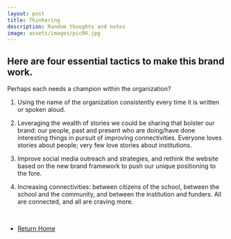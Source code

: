 ```yaml
---
layout: post
title: Thinkering
description: Random thoughts and notes
image: assets/images/pic06.jpg
---
```


<h2>Here are four essential tactics to make this brand work.</h2>


Perhaps each needs a champion within the organization?


1. Using the name of the organization consistently every time it is written or spoken aloud. 

2. Leveraging the wealth of stories we could be sharing that bolster our brand: our people, past and present who are doing/have done interesting things in pursuit of improving connectivities. Everyone loves stories about people; very few love stories about institutions. 

3. Improve social media outreach and strategies, and rethink the website based on the new brand framework to push our unique positioning to the fore.

4. Increasing connectivities: between citizens of the school, between the school and the community, and between the institution and funders. All are connected, and all are craving more.

<br>

<ul class="actions">
	<li><a href="{{ "" | prepend: site.baseurl }}" class="button special">Return Home</a></li>
</ul>